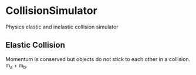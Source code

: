 # CollisionSimulator
Physics elastic and inelastic collision simulator 
## Elastic Collision
Momentum is conserved but objects do not stick to each other in a collision.
 m<sub>a</sub> + m<sub>b</sub>.

